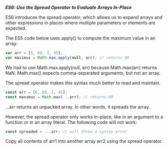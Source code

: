 ***ES6: Use the Spread Operator to Evaluate Arrays In-Place***

ES6 introduces the spread operator, which allows us to expand arrays and other expressions in places where multiple parameters or elements are expected.

The ES5 code below uses apply() to compute the maximum value in an array:

```javascript
var arr = [6, 89, 3, 45];
var maximus = Math.max.apply(null, arr); // returns 89
```

We had to use Math.max.apply(null, arr) because Math.max(arr) returns NaN. Math.max() expects comma-separated arguments, but not an array.

The spread operator makes this syntax much better to read and maintain.

```javascript
const arr = [6, 89, 3, 45];
const maximus = Math.max(...arr); // returns 89
```

...arr returns an unpacked array. In other words, it spreads the array.

However, the spread operator only works in-place, like in an argument to a function or in an array literal. The following code will not work:

```javascript
const spreaded = ...arr; // will throw a syntax error
```

Copy all contents of arr1 into another array arr2 using the spread operator.
